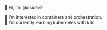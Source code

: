 👋 Hi, I’m @osidev2
 
👀 I’m interested in containers and orchestration.  
🌱 I’m currently learning kubernetes with k3s

